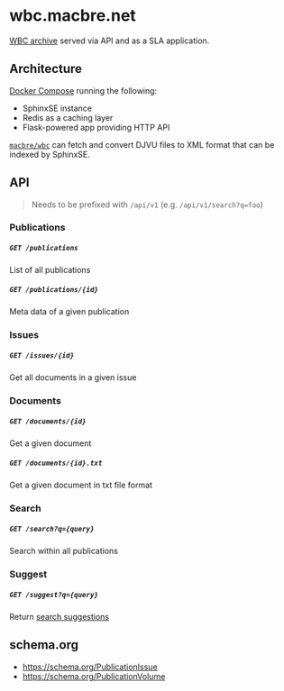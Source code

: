 # wbc.macbre.net

[WBC archive](http://www.wbc.poznan.pl/dlibra) served via API and as a SLA application.

## Architecture

[Docker Compose](https://docs.docker.com/compose/install/#/install-docker-compose) running the following:

* SphinxSE instance
* Redis as a caching layer
* Flask-powered app providing HTTP API

[`macbre/wbc`](https://github.com/macbre/wbc) can fetch and convert DJVU files to XML format that can be indexed by SphinxSE.

## API

> Needs to be prefixed with `/api/v1` (e.g. `/api/v1/search?q=foo`)

### Publications

##### `GET /publications`

List of all publications

##### `GET /publications/{id}`

Meta data of a given publication

### Issues

##### `GET /issues/{id}`

Get all documents in a given issue

### Documents

##### `GET /documents/{id}`

Get a given document

##### `GET /documents/{id}.txt`

Get a given document in txt file format

### Search

##### `GET /search?q={query}`

Search within all publications

### Suggest

##### `GET /suggest?q={query}`

Return [search suggestions](http://www.opensearch.org/Specifications/OpenSearch/Extensions/Suggestions/1.1)

## schema.org

* https://schema.org/PublicationIssue
* https://schema.org/PublicationVolume
